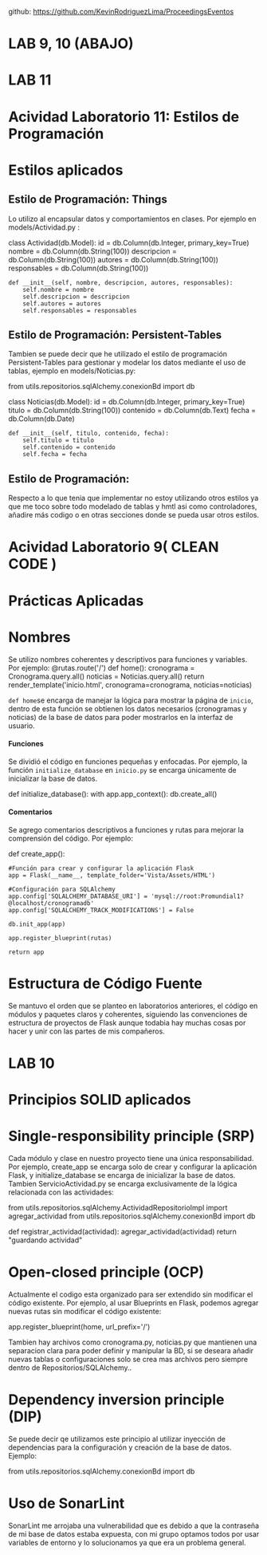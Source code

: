 github: https://github.com/KevinRodriguezLima/ProceedingsEventos
# LAB 9, 10 (ABAJO)

# LAB 11
# Acividad Laboratorio 11: Estilos de Programación

# Estilos aplicados
## Estilo de Programación: Things
Lo utilizo al encapsular datos y comportamientos en clases. Por ejemplo en models/Actividad.py : 

class Actividad(db.Model):
    id = db.Column(db.Integer, primary_key=True)
    nombre = db.Column(db.String(100))
    descripcion = db.Column(db.String(100))
    autores = db.Column(db.String(100))
    responsables = db.Column(db.String(100))

    def __init__(self, nombre, descripcion, autores, responsables):
        self.nombre = nombre
        self.descripcion = descripcion
        self.autores = autores
        self.responsables = responsables

## Estilo de Programación: Persistent-Tables
Tambien se puede decir que he utilizado el estilo de programación Persistent-Tables para gestionar y modelar los datos mediante el uso de tablas, ejemplo en models/Noticias.py:

from utils.repositorios.sqlAlchemy.conexionBd import db

class Noticias(db.Model):
    id = db.Column(db.Integer, primary_key=True)
    titulo = db.Column(db.String(100))
    contenido = db.Column(db.Text)
    fecha = db.Column(db.Date)

    def __init__(self, titulo, contenido, fecha):
        self.titulo = titulo
        self.contenido = contenido
        self.fecha = fecha

## Estilo de Programación: 
Respecto a lo que tenia que implementar no estoy utilizando otros estilos ya que me toco sobre todo modelado de tablas y hmtl asi como controladores, añadire más codigo o en otras secciones donde se pueda usar otros estilos.

# Acividad Laboratorio 9( CLEAN CODE )

# Prácticas Aplicadas

# Nombres

Se utilizo nombres coherentes y descriptivos para funciones y variables. Por ejemplo: 
@rutas.route('/')
def home():
    cronograma = Cronograma.query.all()
    noticias = Noticias.query.all()
    return render_template('inicio.html', cronograma=cronograma, noticias=noticias)

`def home`se encarga de manejar la lógica para mostrar la página de `inicio`, dentro de esta función se obtienen los datos necesarios (cronogramas y noticias) de la base de datos para poder mostrarlos en la interfaz de usuario.

#### Funciones

Se dividió el código en funciones pequeñas y enfocadas. Por ejemplo, la función `initialize_database` en `inicio.py` se encarga únicamente de inicializar la base de datos.

def initialize_database():
    with app.app_context():
        db.create_all()


#### Comentarios

Se agrego comentarios descriptivos  a funciones y rutas para mejorar la comprensión del código. Por ejemplo:

def create_app():
    
    #Función para crear y configurar la aplicación Flask
    app = Flask(__name__, template_folder='Vista/Assets/HTML')

    #Configuración para SQLAlchemy
    app.config['SQLALCHEMY_DATABASE_URI'] = 'mysql://root:Promundial1?@localhost/cronogramadb'
    app.config['SQLALCHEMY_TRACK_MODIFICATIONS'] = False

    db.init_app(app)

    app.register_blueprint(rutas)

    return app

# Estructura de Código Fuente

Se mantuvo el orden que se planteo en laboratorios anteriores, el código en módulos y paquetes claros y coherentes, siguiendo las convenciones de estructura de proyectos de Flask aunque todabia hay muchas cosas por hacer y unir con las partes de mis compañeros.

# LAB 10

# Principios SOLID aplicados
# Single-responsibility principle (SRP)

Cada módulo y clase en nuestro proyecto tiene una única responsabilidad. Por ejemplo, create_app se encarga solo de crear y configurar la aplicación Flask, y initialize_database se encarga de inicializar la base de datos.
Tambien ServicioActividad.py se encarga exclusivamente de la lógica relacionada con las actividades: 

from utils.repositorios.sqlAlchemy.ActividadRepositorioImpl import agregar_actividad
from utils.repositorios.sqlAlchemy.conexionBd import db

def registrar_actividad(actividad):
    agregar_actividad(actividad)
    return "guardando actividad"


# Open-closed principle (OCP)

Actualmente el codigo esta organizado para ser extendido sin modificar el código existente. Por ejemplo, al usar Blueprints en Flask, podemos agregar nuevas rutas sin modificar el código existente:

app.register_blueprint(home, url_prefix='/')

Tambien hay archivos como cronograma.py, noticias.py que mantienen una separacion clara para poder definir y manipular la BD, si se deseara añadir nuevas tablas o configuraciones solo se crea mas archivos pero siempre dentro de Repositorios/SQLAlchemy..

# Dependency inversion principle (DIP)

Se puede decir qe utilizamos este principio al utilizar inyección de dependencias para la configuración y creación de la base de datos.
Ejemplo:

from utils.repositorios.sqlAlchemy.conexionBd import db


# Uso de SonarLint

SonarLint me arrojaba una vulnerabilidad que es debido a que la contraseña de mi base de datos estaba expuesta, con mi grupo optamos todos por usar variables de entorno y lo solucionamos ya que era un problema general.
